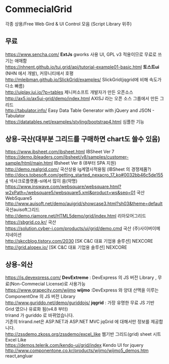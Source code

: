 # CommecialGrid
각종 상용/Free Web Gird & UI Control 모음 (Script Library 위주)

## 무료
https://www.sencha.com/  **ExtJs** gworks 사용 UI, GPL v3 적용이므로 무료로 쓰기는 애매함   
https://nhnent.github.io/tui.grid/api/tutorial-example01-basic.html  **토스트ui** (NHN 에서 개발), 커뮤니티에서 호평   
http://mleibman.github.io/SlickGrid/examples/  SlickGrid(jqgrid에 비해 속도가 다소 빠름)   
http://uiplay.jui.io/?p=tables  제니퍼소프트 개발자가 만든 오픈소스   
http://ax5.io/ax5ui-grid/demo/index.html  AXISJ 라는 오픈 소스 그룹에서 만든 그리드   
http://tabulator.info/  Easy Data Table Generator with jQuery and JSON - Tabulator    
https://datatables.net/examples/styling/bootstrap4.html  심플한 기능   

## 상용-국산(대부분 그리드를 구매하면 chart도 쓸수 있음)

https://www.ibsheet.com/ibsheet.html IBSheet Ver 7   
https://demo.ibleaders.com/ibsheet/v8/samples/customer-sample/html/main.html IBsheet Ver 8 (8부터 SPA 지원)
http://demo.realgrid.com/  국산상용 lg계열사적용됨   (IBSheet 의 경쟁제품?)
http://docs.tobesoft.com/getting_started_nexacro_17_ko#0032bb46c5de1554  넥사크로플랫폼-si에서 많이 씀(악명)      
https://www.inswave.com/websquare/websquare.html?w2xPath=/websquare5/websquare5.xml&product=ws&seq=01  국산 WebSquare5   
http://www.auisoft.net/demo/auigrid/showcase3.html?sh03&theme=default  국산auisoft그리드   
http://demo.riamore.net/HTML5demo/grid/index.html  리아모어그리드   
https://sbgrid.co.kr/  국산   
https://solution.cyber-i.com/products/ui/grid/demo.cmd  국산 (주)사이버이메지네이션  
http://skccblog.tistory.com/2030  [SK C&C 대표 기업용 솔루션] NEXCORE   
http://grid.alopex.io/  [SK C&C 대표 기업용 솔루션] NEXCORE   

## 상용-외산
https://js.devexpress.com/  **DevExtreme** : DevExpress 의 JS 버전 Library , 무료(Non-Commecial License)로 사용가능        
https://www.grapecity.com/wijmo   **wijmo** :DevExpress 와 양대 산맥을 이루는 ComponentOne 의 JS 버전 Library        
http://www.guriddo.net/demo/guriddojs/  **jqgrid** : 가장 유명한 무료 JS 기반 Grid 였으나 유료화 됨(v4.8 부터)    
 trirand 가 guriddo 로 바뀌었습니다.    
 기존의 trirand.net은 ASP.NET과 ASP.NET MVC jqGrid 에 대해서만 정보를 제공합니다.        
http://zssdemo.zkoss.org/zssdemo/excel_like   웹기반 그리드(grid) sheet 시트 Excel Like    
https://demos.telerik.com/kendo-ui/grid/index  Kendo UI for jquery   
http://www.componentone.co.kr/products/wijmo/wijmo5_demos.htm  react,angluar    

